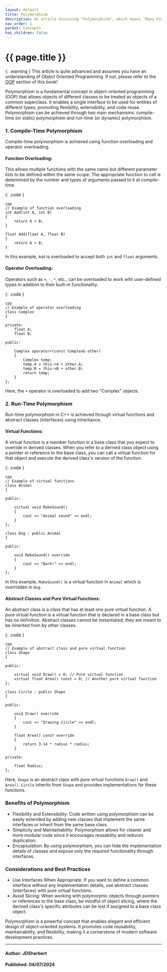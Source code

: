 ```yaml
---
layout: default
title: Polymorphism
description: An article dicussing "Polymorphism", which means "Many Forms".
nav_order: 1
parent: Concepts
has_children: false
---
```


{{ page.title }}
======================

{: .warning } 
This article is quite advanced and assumes you have an understanding of Object Oriented Programming.
If not, please refer to the [OOP](/docs/Concepts/OOP/OOP.md) section of this book!

Polymorphism is a fundamental concept in object-oriented programming (OOP) that allows objects of different classes to be treated as objects of a common superclass. It enables a single interface to be used for entities of different types, promoting flexibility, extensibility, and code reuse. Polymorphism can be achieved through two main mechanisms: compile-time (or static) polymorphism and run-time (or dynamic) polymorphism.

### 1. Compile-Time Polymorphism
Compile-time polymorphism is achieved using function overloading and operator overloading.

#### Function Overloading: 
This allows multiple functions with the same name but different parameter lists to be defined within the same scope. The appropriate function to call is determined by the number and types of arguments passed to it at compile-time.

{: .code }
```
cpp
// Example of function overloading
int Add(int A, int B) 
{
    return A + B;
}

float Add(float A, float B) 
{
    return A + B;
}
```
In this example, `Add` is overloaded to accept both `int` and `float` arguments.

#### Operator Overloading: 
Operators such as `+`, `-`, `*`, etc., can be overloaded to work with user-defined types in addition to their built-in functionality.

{: .code }
```
cpp
// Example of operator overloading
class Complex
{

private:
    float A;
    float B;

public:

    Complex operator+(const Complex& other)
    {
        Complex temp;
        temp.A = this->A + other.A;
        temp.B = this->B + other.B;
        return temp;
    }
};
```

Here, the `+` operator is overloaded to add two "Complex" objects.

### 2. Run-Time Polymorphism
Run-time polymorphism in C++ is achieved through virtual functions and abstract classes (interfaces) using inheritance.

#### Virtual Functions: 
A virtual function is a member function in a base class that you expect to override in derived classes. When you refer to a derived class object using a pointer or reference to the base class, you can call a virtual function for that object and execute the derived class's version of the function.

{: .code }
```
cpp
// Example of virtual functions
class Animal
{

public:

    virtual void MakeSound()
    {
        cout << "Animal sound" << endl;
    }
};

class Dog : public Animal
{

public:

    void MakeSound() override
    {
        cout << "Bark!" << endl;
    }
};
```
In this example, `MakeSound()` is a virtual function in `Animal` which is overridden in `Dog`.

#### Abstract Classes and Pure Virtual Functions: 
An abstract class is a class that has at least one pure virtual function. A pure virtual function is a virtual function that is declared in a base class but has no definition. Abstract classes cannot be instantiated; they are meant to be inherited from by other classes.

{: .code }
```
cpp
// Example of abstract class and pure virtual function
class Shape
{

public:

    virtual void Draw() = 0; // Pure virtual function
    virtual float Area() const = 0; // Another pure virtual function
};

class Circle : public Shape
{

public:

    void Draw() override
    {
        cout << "Drawing Circle" << endl;
    }

    float Area() const override
    {
        return 3.14 * radius * radius;
    }

private:

    float Radius;
};
```
Here, `Shape` is an abstract class with pure virtual functions `Draw()` and `Area()`. `Circle` inherits from `Shape` and provides implementations for these functions.

### Benefits of Polymorphism
- Flexibility and Extensibility: Code written using polymorphism can be easily extended by adding new classes that implement the same interfaces or inherit from the same base class.
- Simplicity and Maintainability: Polymorphism allows for cleaner and more modular code since it encourages reusability and reduces duplication.
- Encapsulation: By using polymorphism, you can hide the implementation details of classes and expose only the required functionality through interfaces.

### Considerations and Best Practices
- Use Interfaces When Appropriate. If you want to define a common interface without any implementation details, use abstract classes (interfaces) with pure virtual functions.
- Avoid Slicing: When working with polymorphic objects through pointers or references to the base class, be mindful of object slicing, where the derived class's specific attributes can be lost if assigned to a base class object.
 
Polymorphism is a powerful concept that enables elegant and efficient design of object-oriented systems. It promotes code reusability, maintainability, and flexibility, making it a cornerstone of modern software development practices.

---

#### Author: JDSherbert
#### Published: 04/07/2024
